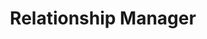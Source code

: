 ---
name: Taylor Aldredge
id: taylor-aldredge
numberId: 15
title: Relationship Manager
bio: Taylor is a sagittarius who likes handstands, CrossFit and talking all about business development with companies that love helping their customers.
areas:
contact: { email: ta, linkedin: http://linkedin.com/in/tayloraldredge, twitter: http://twitter.com/tayloraldredge }
---